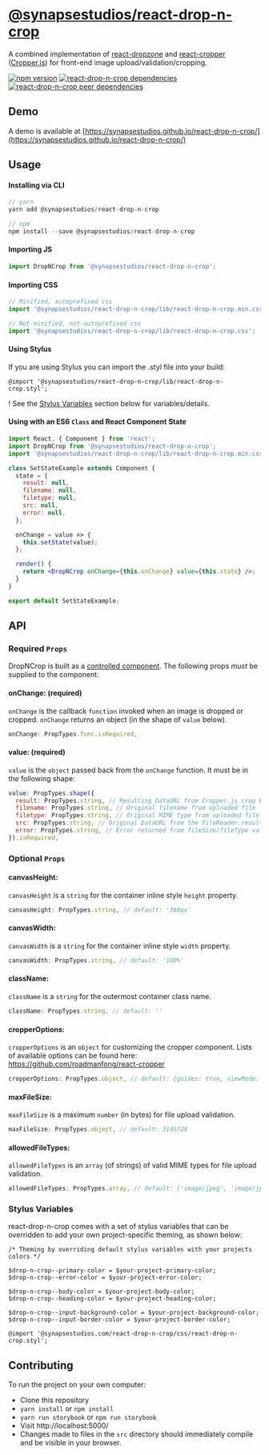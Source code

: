 # [@synapsestudios/react-drop-n-crop](https://synapsestudios.github.io/react-drop-n-crop/)

A combined implementation of [react-dropzone](https://github.com/okonet/react-dropzone) and [react-cropper](https://github.com/roadmanfong/react-cropper) ([Cropper.js](https://github.com/fengyuanchen/cropperjs)) for front-end image upload/validation/cropping.

[![npm version](https://img.shields.io/npm/v/@synapsestudios/react-drop-n-crop.svg?style=flat)](https://www.npmjs.com/package/@synapsestudios/react-drop-n-crop)
[![react-drop-n-crop dependencies](https://img.shields.io/david/synapsestudios/react-drop-n-crop.svg)](https://david-dm.org/synapsestudios/react-drop-n-crop)
[![react-drop-n-crop peer dependencies](https://img.shields.io/david/peer/synapsestudios/react-drop-n-crop.svg)](https://david-dm.org/synapsestudios/react-drop-n-crop?type=peer)

## Demo

A demo is available at [https://synapsestudios.github.io/react-drop-n-crop/](https://synapsestudios.github.io/react-drop-n-crop/)

## Usage

#### Installing via CLI
```js
// yarn
yarn add @synapsestudios/react-drop-n-crop

// npm
npm install --save @synapsestudios/react-drop-n-crop
```

#### Importing JS
```js
import DropNCrop from '@synapsestudios/react-drop-n-crop';
```

#### Importing CSS
```js
// Minified, autoprefixed css
import '@synapsestudios/react-drop-n-crop/lib/react-drop-n-crop.min.css';

// Not-minified, not-autoprefixed css
import '@synapsestudios/react-drop-n-crop/lib/react-drop-n-crop.css';
```

#### Using Stylus
If you are using Stylus you can import the .styl file into your build:
```styl
@import '@synapsestudios/react-drop-n-crop/lib/react-drop-n-crop.styl';
```
! See the [Stylus Variables](#stylus-variables) section below for variables/details.

#### Using with an ES6 `Class` and React Component State
```jsx
import React, { Component } from 'react';
import DropNCrop from '@synapsestudios/react-drop-n-crop';
import '@synapsestudios/react-drop-n-crop/lib/react-drop-n-crop.min.css';

class SetStateExample extends Component {
  state = {
    result: null,
    filename: null,
    filetype: null,
    src: null,
    error: null,
  };

  onChange = value => {
    this.setState(value);
  };

  render() {
    return <DropNCrop onChange={this.onChange} value={this.state} />;
  }
}

export default SetStateExample;
```

<!--
#### Using with a ReduxForm (v6) `Field` Component
```
// TODO: Add simple example to storybook + readme
```
-->

## API

### Required `Props`

DropNCrop is built as a [controlled component](https://facebook.github.io/react/docs/forms.html#controlled-components). The following props *must* be supplied to the component:

#### onChange: (required)

`onChange` is the callback `function` invoked when an image is dropped or cropped. `onChange` returns an object (in the shape of `value` below).
```js
onChange: PropTypes.func.isRequired,
```

#### value: (required)

`value` is the `object` passed back from the `onChange` function. It must be in the following shape:
```js
value: PropTypes.shape({
  result: PropTypes.string, // Resulting DataURL from Cropper.js crop box
  filename: PropTypes.string, // Original filename from uploaded file
  filetype: PropTypes.string, // Original MIME type from uploaded file
  src: PropTypes.string, // Original DataURL from the FileReader.result
  error: PropTypes.string, // Error returned from fileSize/fileType validators
}).isRequired,
```

### Optional `Props`

#### canvasHeight:

`canvasHeight` is a `string` for the container inline style `height` property.
```js
canvasHeight: PropTypes.string, // default: '360px'
```

#### canvasWidth:

`canvasWidth` is a `string` for the container inline style `width` property.

```js
canvasWidth: PropTypes.string, // default: '100%'
```

#### className:

`className` is a `string` for the outermost container class name.

```js
className: PropTypes.string, // default: ''
```

#### cropperOptions:

`cropperOptions` is an `object` for customizing the cropper component. Lists of available options can be found here: https://github.com/roadmanfong/react-cropper
```js
cropperOptions: PropTypes.object, // default: {guides: true, viewMode: 0, autoCropArea: 1}
```

#### maxFileSize:

`maxFileSize` is a maximum `number` (in bytes) for file upload validation.
```js
maxFileSize: PropTypes.object, // default: 3145728
```

#### allowedFileTypes:

`allowedFileTypes` is an `array` (of strings) of valid MIME types for file upload validation.
```js
allowedFileTypes: PropTypes.array, // default: ['image/jpeg', 'image/jpg', 'image/png']
```

### Stylus Variables
react-drop-n-crop comes with a set of stylus variables that can be overridden to add your own project-specific theming, as shown below:

```styl
/* Theming by overriding default stylus variables with your projects colors */

$drop-n-crop--primary-color = $your-project-primary-color;
$drop-n-crop--error-color = $your-project-error-color;

$drop-n-crop--body-color = $your-project-body-color;
$drop-n-crop--heading-color = $your-project-heading-color;

$drop-n-crop--input-background-color = $your-project-background-color;
$drop-n-crop--input-border-color = $your-project-border-color;

@import '@synapsestudios.com/react-drop-n-crop/css/react-drop-n-crop.styl';
```

## Contributing

To run the project on your own computer:
* Clone this repository
* `yarn install` or `npm install`
* `yarn run storybook` or `npm run storybook`
* Visit http://localhost:5000/
* Changes made to files in the `src` directory should immediately compile and be visible in your browser.
